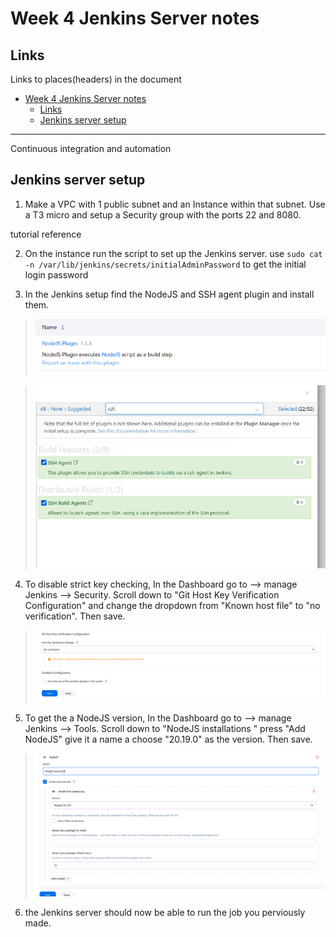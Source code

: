 # Week 4 Jenkins Server notes

## Links
Links to places(headers) in the document
- [Week 4 Jenkins Server notes](#week-4-jenkins-server-notes)
  - [Links](#links)
  - [Jenkins server setup](#jenkins-server-setup)
_____

Continuous integration and automation 



## Jenkins server setup

1. Make a VPC with 1 public subnet and an Instance within that subnet. Use a T3 micro and setup a Security group with the ports 22 and 8080.

tutorial reference

2. On the instance run the script to set up the Jenkins server. use `sudo cat -n /var/lib/jenkins/secrets/initialAdminPassword` to get the initial login password


3. In the Jenkins setup find the NodeJS and SSH agent plugin and install them.
>![Plugins](Imagenotes/スクリーンショット%202025-04-11%20154944.png)
   
>![Plugins](Imagenotes/スクリーンショット%202025-04-11%20152538.png)

4. To disable strict key checking, In the Dashboard go to --> manage Jenkins --> Security. Scroll down to "Git Host Key Verification Configuration" and change the dropdown from "Known host file" to "no verification". Then save.

>![Plugins](Imagenotes/スクリーンショット%202025-04-11%20155253.png)

5. To get the a NodeJS version, In the Dashboard go to --> manage Jenkins --> Tools. Scroll down to "NodeJS installations " press "Add NodeJS" give it a name a choose "20.19.0" as the version. Then save.

>![Plugins](Imagenotes/スクリーンショット%202025-04-11%20155648.png)

6. the Jenkins server should now be able to run the job you perviously made.




